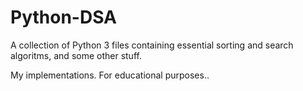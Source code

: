 # Python-DSA

A collection of Python 3 files containing essential sorting and search algoritms, and some other stuff.

My implementations. For educational purposes..
